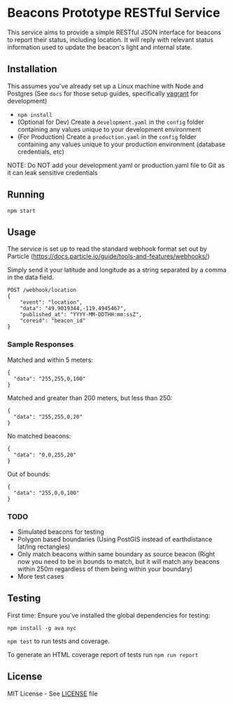 # Beacons Prototype RESTful Service

This service aims to provide a simple RESTful JSON interface for beacons to report their status, including location.
It will reply with relevant status information used to update the beacon's light and internal state.


## Installation

This assumes you've already set up a Linux machine with Node and Postgres (See `docs` for those setup guides, specifically [vagrant](docs/vagrant.md) for development)

* `npm install`
* (Optional for Dev) Create a `development.yaml` in the `config` folder containing any values unique to your development environment
* (For Production) Create a `production.yaml` in the `config` folder containing any values unique to your production environment (database credentials, etc)

NOTE: Do NOT add your development.yaml or production.yaml file to Git as it can leak sensitive credentials


## Running

`npm start`


## Usage

The service is set up to read the standard webhook format set out by Particle (https://docs.particle.io/guide/tools-and-features/webhooks/)

Simply send it your latitude and longitude as a string separated by a comma in the data field.

```
POST /webhook/location
{
    "event": "location",
    "data": "49.9019344,-119.4945467",
    "published_at": "YYYY-MM-DDTHH:mm:ssZ",
    "coreid": "beacon_id"
}
```

### Sample Responses

Matched and within 5 meters:

```
{
  "data": "255,255,0,100"
}
```

Matched and greater than 200 meters, but less than 250:

```
{
  "data": "255,255,0,20"
}
```

No matched beacons:

```
{
  "data": "0,0,255,20"
}
```

Out of bounds:

```
{
  "data": "255,0,0,100"
}
```


### TODO

* Simulated beacons for testing
* Polygon based boundaries (Using PostGIS instead of earthdistance lat/lng rectangles)
* Only match beacons within same boundary as source beacon (Right now you need to be in bounds to match, but it will match any beacons within 250m regardless of them being within your boundary)
* More test cases

## Testing

First time: Ensure you've installed the global dependencies for testing:

```
npm install -g ava nyc
```

`npm test` to run tests and coverage.

To generate an HTML coverage report of tests run `npm run report`


## License

MIT License - See [LICENSE](LICENSE) file